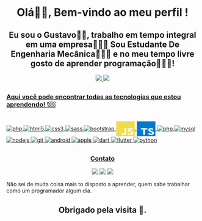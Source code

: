 
<div align="center"> <h1> Olá👋🏼, Bem-vindo ao meu perfil !</h1>
 <h2>Eu sou o Gustavo✌🏼, trabalho em tempo integral em uma empresa👷🏻‍♂️ Sou Estudante De Engenharia Mecânica🧑🏻‍🎓 e  no meu tempo livre gosto de aprender programação🧑🏻‍💻!
  </h2> 
</div>


<div align="center">
  <a href="https://github.com/GusstavoFerreira">
  <img height="150em" src="https://github-readme-stats.vercel.app/api?username=GusstavoFerreira&show_icons=true&theme=dracula&include_all_commits=true&count_private=true"/>
  <img height="150em" src="https://github-readme-stats.vercel.app/api/top-langs/?username=GusstavoFerreira&layout=compact&langs_count=7&theme=dracula"/>
</div>

##

<h3> Aqui você pode encontrar todas as tecnologias que estou aprendendo! 👇🏼 </h3>

<div style="display: inline_block"><br>
   <img align="center" alt="php" height="40" width="50" src="https://cdn.jsdelivr.net/gh/devicons/devicon/icons/vscode/vscode-original-wordmark.svg"/>
   <img align="center" alt="html5" height="50" width="60" src="https://cdn.jsdelivr.net/gh/devicons/devicon/icons/html5/html5-original-wordmark.svg" />
   <img align="center" alt="css3" height="50" width="60" src="https://cdn.jsdelivr.net/gh/devicons/devicon/icons/css3/css3-original-wordmark.svg" />
   <img align="center" alt="sass" height="40" width="50" src="https://cdn.jsdelivr.net/gh/devicons/devicon/icons/sass/sass-original.svg" /> 
   <img align="center" alt="bootstrap" height="40" width="50" src="https://cdn.jsdelivr.net/gh/devicons/devicon/icons/bootstrap/bootstrap-original-wordmark.svg" /> 
   <img align="center" alt="javascript" height="40" width="50" src="https://raw.githubusercontent.com/devicons/devicon/master/icons/javascript/javascript-plain.svg" />
   <img align="center" alt="typescript" height="40" width="50" src="https://raw.githubusercontent.com/devicons/devicon/master/icons/typescript/typescript-plain.svg" />
   <img align="center" alt="php" height="60" width="70" src="https://cdn.jsdelivr.net/gh/devicons/devicon/icons/php/php-original.svg"/>
   <img align="center" alt="mysql" height="60" width="70" src="https://cdn.jsdelivr.net/gh/devicons/devicon/icons/mysql/mysql-original-wordmark.svg"/>
   <img align="center" alt="nodejs" height="60" width="70" src="https://cdn.jsdelivr.net/gh/devicons/devicon/icons/nodejs/nodejs-original-wordmark.svg"/>
   <img align="center" alt="git" height="60" width="70" src="https://cdn.jsdelivr.net/gh/devicons/devicon/icons/git/git-original-wordmark.svg"/>
   <img align="center" alt="android" height="40" width="50" src="https://cdn.jsdelivr.net/gh/devicons/devicon/icons/android/android-original-wordmark.svg"/>
   <img align="center" alt="apple" height="50" width="60" src="https://cdn.jsdelivr.net/gh/devicons/devicon/icons/apple/apple-original.svg"/>
   <img align="center" alt="dart" height="60" width="70" src="https://cdn.jsdelivr.net/gh/devicons/devicon/icons/dart/dart-original-wordmark.svg"/>
   <img align="center" alt="flutter" height="40" width="50" src="https://cdn.jsdelivr.net/gh/devicons/devicon/icons/flutter/flutter-original.svg"/>
   <img align="center" alt="python" height="50" width="60" src="https://cdn.jsdelivr.net/gh/devicons/devicon/icons/python/python-original-wordmark.svg"/>
  
  ##
<div align="center"> <h3> Contato </h3>    
<div align="center"> 
  <a href = "https://wa.me/5511970329649"><img src="https://img.shields.io/badge/WhatsApp-25D366?style=for-the-badge&logo=whatsapp&logoColor=white" target="_blank"></a>
  <a href = "gustavo.ferreira.dos.santos.0796@gmail.com"><img src="https://img.shields.io/badge/-Gmail-%23333?style=for-the-badge&logo=gmail&logoColor=white" target="_blank"></a>
  <a href="https://www.linkedin.com/in/gustavo-ferreira-4b676625b/" target="_blank"><img src="https://img.shields.io/badge/-LinkedIn-%230077B5?style=for-the-badge&logo=linkedin&logoColor=white" target="_blank"></a> 
</div>    
 
  <p align="left"> Não sei de muita coisa mais to disposto a aprender, quem sabe trabalhar como um programador algum dia.</p>
  <h2>Obrigado pela visita 🙂.</h2>
 
 
 
 




